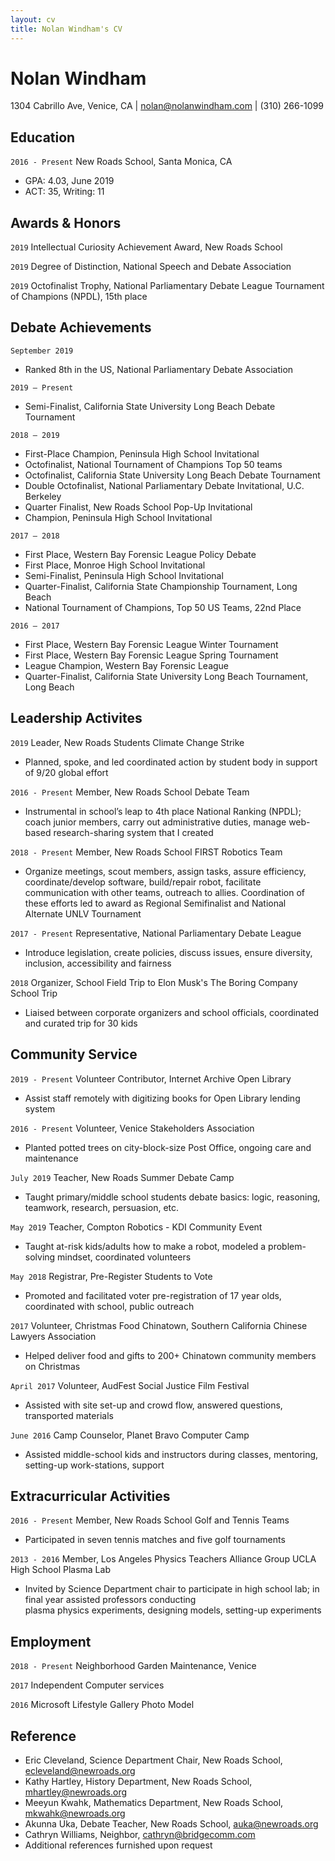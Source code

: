 ```yaml
---
layout: cv
title: Nolan Windham's CV
---
```

# Nolan Windham

<div id="webaddress">
1304 Cabrillo Ave, Venice, CA
| <a href="mailto:nolan@nolanwindham.com">nolan@nolanwindham.com</a>
| (310) 266-1099
</div>


## Education

`2016 - Present`
New Roads School, Santa Monica, CA

- GPA: 4.03, June 2019
- ACT: 35, Writing: 11


## Awards & Honors

`2019`
Intellectual Curiosity Achievement Award, New Roads School

`2019`
Degree of Distinction, National Speech and Debate Association

`2019`
Octofinalist Trophy, National Parliamentary Debate League Tournament of Champions (NPDL), 15th place



## Debate Achievements
`September 2019`
- Ranked 8th in the US, National Parliamentary Debate Association

`2019 – Present`
- Semi-Finalist, California State University Long Beach Debate Tournament

`2018 – 2019`
- First-Place Champion, Peninsula High School Invitational
- Octofinalist, National Tournament of Champions Top 50 teams
- Octofinalist, California State University Long Beach Debate Tournament
- Double Octofinalist, National Parliamentary Debate Invitational, U.C. Berkeley
- Quarter Finalist, New Roads School Pop-Up Invitational
- Champion, Peninsula High School Invitational

`2017 – 2018`
- First Place, Western Bay Forensic League Policy Debate
- First Place, Monroe High School Invitational
- Semi-Finalist, Peninsula High School Invitational
- Quarter-Finalist, California State Championship Tournament, Long Beach
- National Tournament of Champions, Top 50 US Teams, 22nd Place

`2016 – 2017`
- First Place, Western Bay Forensic League Winter Tournament 
- First Place, Western Bay Forensic League Spring Tournament
- League Champion, Western Bay Forensic League
- Quarter-Finalist, California State University Long Beach Tournament, Long Beach



## Leadership Activites

`2019`
Leader, New Roads Students Climate Change Strike

- Planned, spoke, and led coordinated action by student body in support of 9/20 global effort

`2016 - Present`
Member, New Roads School Debate Team

- Instrumental in school’s leap to 4th place National Ranking (NPDL); coach junior members, carry out administrative duties, manage web-based research-sharing system that I created

`2018 - Present`
Member, New Roads School FIRST Robotics Team

- Organize meetings, scout members, assign tasks, assure efficiency, coordinate/develop software, build/repair robot, facilitate communication with other teams, outreach to allies. Coordination of these efforts led to award as Regional Semifinalist and National Alternate UNLV Tournament

`2017 - Present`
Representative, National Parliamentary Debate League

- Introduce legislation, create policies, discuss issues, ensure diversity, inclusion, accessibility and fairness

`2018`
Organizer, School Field Trip to Elon Musk's The Boring Company School Trip

- Liaised between corporate organizers and school officials, coordinated and curated trip for 30 kids


## Community Service

`2019 - Present`
Volunteer Contributor, Internet Archive Open Library

- Assist staff remotely with digitizing books for Open Library lending system

`2016 - Present`
Volunteer, Venice Stakeholders Association

- Planted potted trees on city-block-size Post Office, ongoing care and maintenance

`July 2019`
Teacher, New Roads Summer Debate Camp

- Taught primary/middle school students debate basics: logic, reasoning, teamwork, research, persuasion, etc.

`May 2019`
Teacher, Compton Robotics - KDI Community Event

- Taught at-risk kids/adults how to make a robot, modeled a problem-solving mindset, coordinated volunteers 

`May 2018`
Registrar, Pre-Register Students to Vote

- Promoted and facilitated voter pre-registration of 17 year olds, coordinated with school, public outreach

`2017`
Volunteer, Christmas Food Chinatown, Southern California Chinese Lawyers Association

- Helped deliver food and gifts to 200+ Chinatown community members on Christmas

`April 2017`
Volunteer, AudFest Social Justice Film Festival

- Assisted with site set-up and crowd flow, answered questions, transported materials

`June 2016`
Camp Counselor, Planet Bravo Computer Camp

- Assisted middle-school kids and instructors during classes, mentoring, setting-up work-stations, support


## Extracurricular Activities

`2016 - Present`
Member, New Roads School Golf and Tennis Teams

- Participated in seven tennis matches and five golf tournaments

`2013 - 2016`
Member, Los Angeles Physics Teachers Alliance Group UCLA High School Plasma Lab

- Invited by Science Department chair to participate in high school lab; in final year assisted professors conducting 	
plasma physics experiments, designing models, setting-up experiments


## Employment

`2018 - Present`
Neighborhood Garden Maintenance, Venice

`2017`
Independent Computer services

`2016`
Microsoft Lifestyle Gallery Photo Model


## Reference

- Eric Cleveland, Science Department Chair, New Roads School, <a href="mailto:ecleveland@newroads.org">ecleveland@newroads.org</a>
- Kathy Hartley, History Department, New Roads School, <a href="mailto:mhartley@newroads.org">mhartley@newroads.org</a>
- Meeyun Kwahk, Mathematics Department, New Roads School, <a href="mailto:mkwahk@newroads.org">mkwahk@newroads.org</a>
- Akunna Uka, Debate Teacher, New Roads School, <a href="mailto:auka@newroads.org">auka@newroads.org</a>
- Cathryn Williams, Neighbor, <a href="mailto:cathryn@bridgecomm.com">cathryn@bridgecomm.com</a>
- Additional references furnished upon request

<!-- ### Footer

Last updated: Oct. 30, 2019 -->

